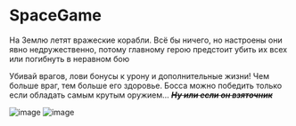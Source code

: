# SpaceGame
На Землю летят вражеские корабли. Всё бы ничего, но настроены они явно недружественно, потому главному герою предстоит убить их всех или погибнуть в неравном бою

Убивай врагов, лови бонусы к урону и дополнительные жизни! Чем больше враг, тем больше его здоровье. Босса можно победить только если обладать самым крутым оружием…
~~*__Ну или если он взяточник__*~~


![image](https://github.com/nikitafront/SpaceGame/assets/64546904/d38a9a1b-2357-423d-8ad9-dfd44baeb1a3)
![image](https://github.com/nikitafront/SpaceGame/assets/64546904/bb5e768a-0ba9-456b-a582-f06fc596a949)
